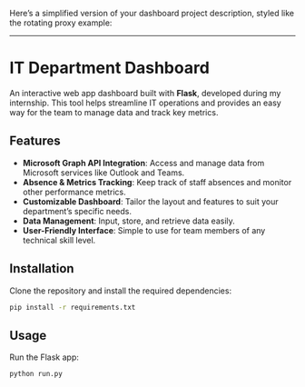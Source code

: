 Here’s a simplified version of your dashboard project description, styled like the rotating proxy example:

---

# IT Department Dashboard

An interactive web app dashboard built with **Flask**, developed during my internship. This tool helps streamline IT operations and provides an easy way for the team to manage data and track key metrics.

## Features

- **Microsoft Graph API Integration**: Access and manage data from Microsoft services like Outlook and Teams.
- **Absence & Metrics Tracking**: Keep track of staff absences and monitor other performance metrics.
- **Customizable Dashboard**: Tailor the layout and features to suit your department’s specific needs.
- **Data Management**: Input, store, and retrieve data easily.
- **User-Friendly Interface**: Simple to use for team members of any technical skill level.

## Installation

Clone the repository and install the required dependencies:

```bash
pip install -r requirements.txt
```

## Usage

Run the Flask app:

```bash
python run.py
```
